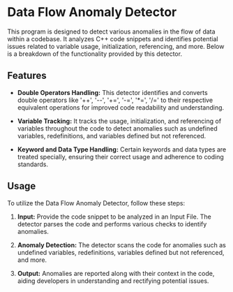 # Data Flow Anomaly Detector

This program is designed to detect various anomalies in the flow of data within a codebase. It analyzes C++ code snippets and identifies potential issues related to variable usage, initialization, referencing, and more. Below is a breakdown of the functionality provided by this detector.

## Features

- **Double Operators Handling:** This detector identifies and converts double operators like '++', '--', '+=', '-=', '*=', '/=' to their respective equivalent operations for improved code readability and understanding.

- **Variable Tracking:** It tracks the usage, initialization, and referencing of variables throughout the code to detect anomalies such as undefined variables, redefinitions, and variables defined but not referenced.

- **Keyword and Data Type Handling:** Certain keywords and data types are treated specially, ensuring their correct usage and adherence to coding standards.

## Usage

To utilize the Data Flow Anomaly Detector, follow these steps:

1. **Input:** Provide the code snippet to be analyzed in an Input File. The detector parses the code and performs various checks to identify anomalies.

2. **Anomaly Detection:** The detector scans the code for anomalies such as undefined variables, redefinitions, variables defined but not referenced, and more.

3. **Output:** Anomalies are reported along with their context in the code, aiding developers in understanding and rectifying potential issues.

